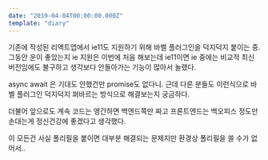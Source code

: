 ```yaml
---
date: "2019-04-04T00:00:00.000Z"
template: "diary"
---
```


기존에 작성된 리액트앱에서 ie11도 지원하기 위해 바벨 플러그인을 덕지덕지 붙이는 중. 그동안 운이 좋았는지  ie 지원은 이번에 처음 해보는데 ie11이면 ie 중에는 비교적 최신 버전임에도 불구하고 생각보다 안돌아가는 기능이 많아서 놀랬다.

async await 은 기대도 안했건만 promise도 없다니. 근데 다른 분들도 이런식으로 바벨 플러그인 덕지덕지 펴바르는 방식으로 해결보는지 궁금하다.

더불어 앞으로도 계속 코드는 앵간하면 백엔드쪽만 짜고 프론트엔드는 백오피스 정도만 손대는게 정신건강에 좋겠다고 생각했다.

이 모든건 사실 폴리필을 붙이면 대부분 해결되는 문제지만 환경상 폴리필을 쓸 수가 없어서..
